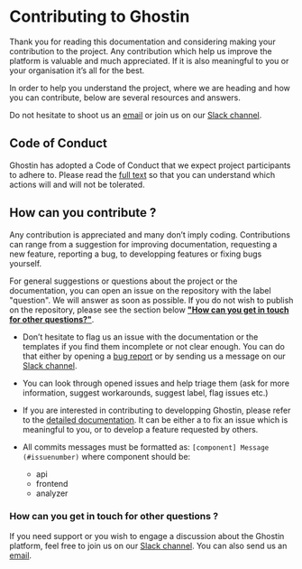 # Contributing to Ghostin

Thank you for reading this documentation and considering making your contribution to the project. Any contribution which help us improve the platform is valuable and much appreciated. If it is also meaningful to you or your organisation it’s all for the best.

In order to help you understand the project, where we are heading and how you can contribute, below are several resources and answers.

Do not hesitate to shoot us an [email](mailto:contact@ghostin.io) or join us on our [Slack channel](https://slack.limeo.com/). 


## Code of Conduct 

Ghostin has adopted a Code of Conduct that we expect project participants to adhere to. Please read the [full text](https://github.com/Ghostin-Platform/ghost-explorer/blob/master/CODE_OF_CONDUCT.md) so that you can understand which actions will and will not be tolerated.


## How can you contribute ?

Any contribution is appreciated and many don’t imply coding. Contributions can range from a suggestion for improving documentation, requesting a new feature, reporting a bug, to developping features or fixing bugs yourself. 

For general suggestions or questions about the project or the documentation, you can open an issue on the repository with the label "question". We will answer as soon as possible. If you do not wish to publish on the repository, please see the section below [**"How can you get in touch for other questions?"**](#howcanyougetintouchforotherquestions).

* Don’t hesitate to flag us an issue with the documentation or the templates if you find them incomplete or not clear enough. You can do that either by opening a [bug report](https://github.com/Ghostin-Platform/ghost-explorer/issues/new?assignees=&labels=&template=bug_report.md&title=) or by sending us a message on our [Slack channel](https://slack.limeo.org/).

* You can look through opened issues and help triage them (ask for more information, suggest workarounds, suggest label, flag issues etc.)

* If you are interested in contributing to developping Ghostin, please refer to the [detailed documentation](https://www.notion.so/Ghostin-Public-Knowledge-Base-88133e2f1e4946c880a12f8628ef86ae). It can be either a to fix an issue which is meaningful to you, or to develop a feature requested by others.

* All commits messages must be formatted as: `[component] Message (#issuenumber)` where component should be:
  * api
  * frontend
  * analyzer

### How can you get in touch for other questions ?

If you need support or you wish to engage a discussion about the Ghostin platform, feel free to join us on our [Slack channel](https://limeo.slack.com/). You can also send us an [email](mailto:contact@ghostin.io).
